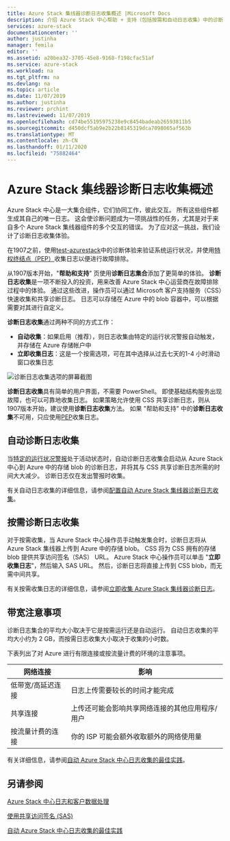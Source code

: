 ```yaml
---
title: Azure Stack 集线器诊断日志收集概述 |Microsoft Docs
description: 介绍 Azure Stack 中心帮助 + 支持（包括按需和自动日志收集）中的诊断日志收集。
services: azure-stack
documentationcenter: ''
author: justinha
manager: femila
editor: ''
ms.assetid: a20bea32-3705-45e8-9168-f198cfac51af
ms.service: azure-stack
ms.workload: na
ms.tgt_pltfrm: na
ms.devlang: na
ms.topic: article
ms.date: 11/07/2019
ms.author: justinha
ms.reviewer: prchint
ms.lastreviewed: 11/07/2019
ms.openlocfilehash: cd74be55195975238e9c8454badeab26593811b5
ms.sourcegitcommit: d450dcf5ab9e2b22b8145319dca7098065af563b
ms.translationtype: MT
ms.contentlocale: zh-CN
ms.lasthandoff: 01/11/2020
ms.locfileid: "75882464"
---
```

# <a name="overview-of-azure-stack-hub-diagnostic-log-collection"></a>Azure Stack 集线器诊断日志收集概述 

Azure Stack 中心是一大集合组件，它们协同工作，彼此交互。 所有这些组件都生成其自己的唯一日志。 这会使诊断问题成为一项挑战性的任务，尤其是对于来自多个 Azure Stack 集线器组件的多个交互的错误。 为了应对这一挑战，我们设计了诊断日志收集体验。 

在1907之前，使用[test-azurestack](azure-stack-diagnostic-test.md)中的诊断体验来验证系统运行状况，并使用[特权终结点（PEP）](azure-stack-configure-on-demand-diagnostic-log-collection.md#use-the-privileged-endpoint-pep-to-collect-diagnostic-logs)收集日志以便进行故障排除。 

从1907版本开始，"**帮助和支持**" 页使用**诊断日志集合**添加了更简单的体验。 
**诊断日志收集**是一项不断投入的投资，用来改善 Azure Stack 中心运营商在故障排除过程中的体验。 通过这些改进，操作员可以通过 Microsoft 客户支持服务（CSS）快速收集和共享诊断日志。 日志可以存储在 Azure 中的 blob 容器中，可以根据需要对其进行自定义。    
   
**诊断日志收集**通过两种不同的方式工作：

- **自动收集**：如果启用（推荐），则日志收集由特定的运行状况警报自动触发，并存储在 Azure 存储帐户中
- **立即收集日志**：这是一个按需选项，可在其中选择从过去七天的1-4 小时滑动窗口收集日志

![诊断日志收集选项的屏幕截图](media/azure-stack-automatic-log-collection/azure-stack-log-collection-overview.png)

**诊断日志收集**具有简单的用户界面，不需要 PowerShell。 即使基础结构服务出现故障，也可以可靠地收集日志。
如果策略允许使用 CSS 共享诊断日志，则从1907版本开始，建议使用**诊断日志收集**方法。 如果 "帮助和支持" 中的**诊断日志收集**不可用，只应使用[PEP](azure-stack-configure-on-demand-diagnostic-log-collection.md#use-the-privileged-endpoint-pep-to-collect-diagnostic-logs)收集日志。

## <a name="automatic-diagnostic-log-collection"></a>自动诊断日志收集 

当[特定的运行状况警报](azure-stack-configure-automatic-diagnostic-log-collection.md#automatic-diagnostic-log-collection-alerts)处于活动状态时，自动诊断日志收集会启动从 Azure Stack 中心到 Azure 中的存储 blob 的诊断日志，并将其与 CSS 共享诊断日志所需的时间大大减少。 诊断日志仅在发出警报时收集。  

有关自动日志收集的详细信息，请参阅[配置自动 Azure Stack 集线器诊断日志收集](azure-stack-configure-automatic-diagnostic-log-collection.md)。

## <a name="on-demand-diagnostic-log-collection"></a>按需诊断日志收集

对于按需收集，当 Azure Stack 中心操作员手动触发集合时，诊断日志将从 Azure Stack 集线器上传到 Azure 中的存储 blob。
CSS 将为 CSS 拥有的存储 blob 提供共享访问签名（SAS） URL。 Azure Stack 中心操作员可以单击 "**立即收集日志**"，然后输入 SAS URL。 然后，诊断日志将直接上传到 CSS blob，而无需中间共享。 

有关按需收集日志的详细信息，请参阅[立即收集 Azure Stack 集线器诊断日志](azure-stack-configure-on-demand-diagnostic-log-collection.md)。

## <a name="bandwidth-considerations"></a>带宽注意事项

诊断日志集合的平均大小取决于它是按需运行还是自动运行。 自动日志收集的平均大小约为 2 GB，而按需日志收集大小取决于收集的小时数。 

下表列出了对 Azure 进行有限连接或按流量计费的环境的注意事项。

| 网络连接 | 影响 |
|--------------------|--------|
| 低带宽/高延迟连接 | 日志上传需要较长的时间才能完成 | 
| 共享连接 | 上传还可能会影响共享网络连接的其他应用程序/用户 |
| 按流量计费的连接 | 你的 ISP 可能会额外收取额外的网络使用量 |

有关详细信息，请参阅[自动 Azure Stack 中心日志收集的最佳实践](azure-stack-best-practices-automatic-diagnostic-log-collection.md)。

## <a name="see-also"></a>另请参阅

[Azure Stack 中心日志和客户数据处理](https://docs.microsoft.com/azure-stack/operator/azure-stack-data-collection)

[使用共享访问签名 (SAS)](https://docs.microsoft.com/azure/storage/common/storage-dotnet-shared-access-signature-part-1)

[自动 Azure Stack 中心日志收集的最佳实践](azure-stack-best-practices-automatic-diagnostic-log-collection.md)

